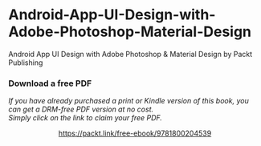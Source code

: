 # Android-App-UI-Design-with-Adobe-Photoshop-Material-Design
Android App UI Design with Adobe Photoshop &amp; Material Design by Packt Publishing
### Download a free PDF

 <i>If you have already purchased a print or Kindle version of this book, you can get a DRM-free PDF version at no cost.<br>Simply click on the link to claim your free PDF.</i>
<p align="center"> <a href="https://packt.link/free-ebook/9781800204539">https://packt.link/free-ebook/9781800204539 </a> </p>